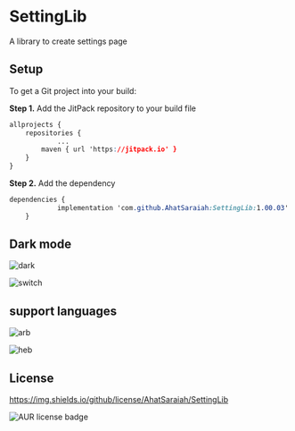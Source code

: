 # SettingLib
A library to create settings page


##  Setup

To get a Git project into your build:

**Step 1.**  Add the JitPack repository to your build file
```css
allprojects {
	repositories {
			...
		maven { url 'https://jitpack.io' }
	}
}
```

**Step 2.** Add the dependency
```css
dependencies {
	        implementation 'com.github.AhatSaraiah:SettingLib:1.00.03'
	}
```

## Dark mode
![dark](https://user-images.githubusercontent.com/46491791/108386786-a733c680-7215-11eb-84fc-4174de085b9c.gif)

![switch](https://user-images.githubusercontent.com/46491791/108387322-288b5900-7216-11eb-8bd0-d8b79133f368.gif)


## support languages
![arb](https://user-images.githubusercontent.com/46491791/108387057-e6faae00-7215-11eb-9b4e-e42fae568871.gif)

![heb](https://user-images.githubusercontent.com/46491791/108387206-0db8e480-7216-11eb-9315-7d52bfe89763.gif)

## License

https://img.shields.io/github/license/AhatSaraiah/SettingLib
  
![AUR license badge](https://img.shields.io/badge/license-Apache-blue)
